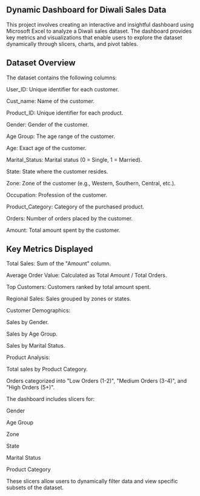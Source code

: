 ## Dynamic Dashboard for Diwali Sales Data
This project involves creating an interactive and insightful dashboard using Microsoft Excel to analyze a Diwali sales dataset. The dashboard provides key metrics and visualizations that enable users to explore the dataset dynamically through slicers, charts, and pivot tables.


## Dataset Overview
The dataset contains the following columns:

User_ID: Unique identifier for each customer.

Cust_name: Name of the customer.

Product_ID: Unique identifier for each product.

Gender: Gender of the customer.

Age Group: The age range of the customer.

Age: Exact age of the customer.

Marital_Status: Marital status (0 = Single, 1 = Married).

State: State where the customer resides.

Zone: Zone of the customer (e.g., Western, Southern, Central, etc.).

Occupation: Profession of the customer.

Product_Category: Category of the purchased product.

Orders: Number of orders placed by the customer.

Amount: Total amount spent by the customer.

## Key Metrics Displayed

Total Sales: Sum of the "Amount" column.

Average Order Value: Calculated as Total Amount / Total Orders.

Top Customers: Customers ranked by total amount spent.

Regional Sales: Sales grouped by zones or states.

Customer Demographics:

Sales by Gender.

Sales by Age Group.

Sales by Marital Status.

Product Analysis:

Total sales by Product Category.

Orders categorized into "Low Orders (1-2)", "Medium Orders (3-4)", and "High Orders (5+)".

The dashboard includes slicers for:

Gender

Age Group

Zone

State

Marital Status

Product Category

These slicers allow users to dynamically filter data and view specific subsets of the dataset.

